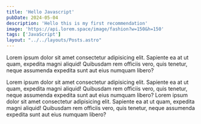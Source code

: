 ```yaml
---
title: 'Hello Javascript'
pubDate: 2024-05-04
description: 'Hello this is my first recommendation'
image: 'https://api.lorem.space/image/fashion?w=150&h=150'
tags: ['JavaScript']
layout: "../../layouts/Posts.astro"
---
```


Lorem ipsum dolor sit amet consectetur adipisicing elit. Sapiente ea at ut quam, expedita magni aliquid! Quibusdam rem officiis vero, quis tenetur, neque assumenda expedita sunt aut eius numquam libero?

Lorem ipsum dolor sit amet consectetur adipisicing elit. Sapiente ea at ut quam, expedita magni aliquid! Quibusdam rem officiis vero, quis tenetur, neque assumenda expedita sunt aut eius numquam libero? Lorem ipsum dolor sit amet consectetur adipisicing elit. Sapiente ea at ut quam, expedita magni aliquid! Quibusdam rem officiis vero, quis tenetur, neque assumenda expedita sunt aut eius numquam libero?
